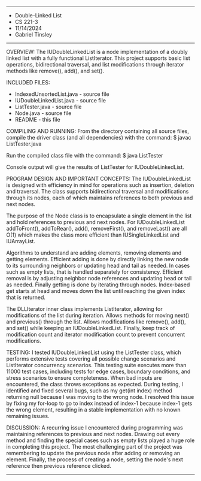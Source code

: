 ****************
* Double-Linked List
* CS 221-3
* 11/14/2024
* Gabriel Tinsley
****************

OVERVIEW:
The IUDoubleLinkedList is a node implementation of a doubly linked list with a fully functional ListIterator. This project supports basic list operations, bidirectional traversal, and list modifications through iterator methods like remove(), add(), and set().

INCLUDED FILES:
* IndexedUnsortedList.java - source file
* IUDoubleLinkedList.java - source file
* ListTester.java - source file
* Node.java - source file
* README - this file

COMPILING AND RUNNING:
From the directory containing all source files, compile the
driver class (and all dependencies) with the command:
$ javac ListTester.java

Run the compiled class file with the command:
$ java ListTester

Console output will give the results of ListTester for IUDoubleLinkedList.

PROGRAM DESIGN AND IMPORTANT CONCEPTS:
The IUDoubleLinkedList is designed with efficiency in mind for operations such as insertion, deletion and traversal. The class supports bidirectional traversal and modifications through its nodes, each of which maintains references to both previous and next nodes.

The purpose of the Node class is to encapsulate a single element in the list and hold references to previous and next nodes. For IUDoubleLinkedList addToFront(), addToRear(), add(), removeFirst(), and removeLast() are all O(1) which makes the class more efficient than IUSingleLinkedList and IUArrayList.

Algorithms to understand are adding elements, removing elements and getting elements. Efficient adding is done by directly linking the new node to its surrounding neighbors or updating head and tail as needed. In cases such as empty lists, that is handled separately for consistency. Efficient removal is by adjusting neighbor node references and updating head or tail as needed. Finally getting is done by iterating through nodes. Index-based get starts at head and moves down the list until reaching the given index that is returned.

The DLLIterator inner class implements ListIterator<T>, allowing for modifications of the list during iteration. Allows methods for moving next() and previous() through the list. Allows modifications like remove(), add(), and set() while keeping an IUDoubleLinkedList. Finally, keep track of modification count and iterator modification count to prevent concurrent modifications.

TESTING:
I tested IUDoubleLinkedList using the ListTester class, which performs extensive tests covering all possible change scenarios and ListIterator concurrency scenarios. This testing suite executes more than 11000 test cases, including tests for edge cases, boundary conditions, and stress scenarios to ensure completeness. When bad inputs are encountered, the class throws exceptions as expected. During testing, I identified and fixed several bugs, such as my get(int index) method returning null because I was moving to the wrong node. I resolved this issue by fixing my for-loop to go to index instead of index-1 because index-1 gets the wrong element, resulting in a stable implementation with no known remaining issues.

DISCUSSION:
A recurring issue I encountered during programming was maintaining references to previous and next nodes. Drawing out every method and finding the special cases such as empty lists played a huge role in completing this project. The most challenging part of the project was remembering to update the previous node after adding or removing an element. Finally, the process of creating a node, setting the node's next reference then previous reference clicked.

----------------------------------------------------------------------------